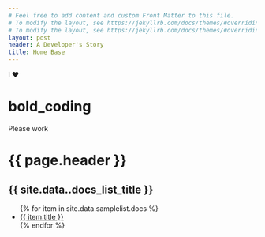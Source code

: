 ```yaml
---
# Feel free to add content and custom Front Matter to this file.
# To modify the layout, see https://jekyllrb.com/docs/themes/#overriding-theme-defaults
# To modify the layout, see https://jekyllrb.com/docs/themes/#overriding-theme-defaults]
layout: post
header: A Developer's Story
title: Home Base
---
```


<p>i ♥ <i class="fa fa-coffee"></i></p>
<head>
<link rel="stylesheet" type="text/css" href="header.css">
<script src="https://kit.fontawesome.com/c6be4965ce.js" crossorigin="anonymous"></script>



<style type="text/css">
.h1 {
    font-family: Fantasy, Chalkduster, serif;
    color: slateblue;
}
</style>
</head>

# bold_coding
<p>
    Please work
</p>
<h1>
{{ page.header }}
</h1>
<h2>{{ site.data..docs_list_title }}</h2>
<ul>
   {% for item in site.data.samplelist.docs %}
      <li><a href="{{ item.url }}">{{ item.title }}</a></li>
   {% endfor %}
</ul>

